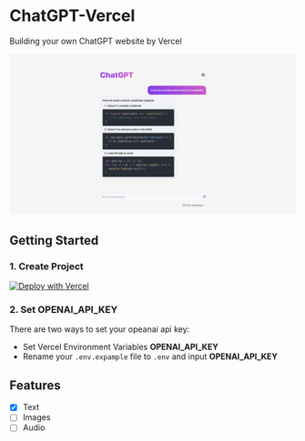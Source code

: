 # ChatGPT-Vercel
Building your own ChatGPT website by Vercel

![](assets/preview.png)

## Getting Started

### 1. Create Project
[![Deploy with Vercel](https://vercel.com/button)](https://vercel.com/new/clone?repository-url=https://github.com/GPTGenius/chatgpt-vercel&env=OPENAI_API_KEY)

### 2. Set OPENAI_API_KEY
There are two ways to set your opeanai api key:
- Set Vercel Environment Variables **OPENAI_API_KEY**
- Rename your `.env.expample` file to `.env` and input **OPENAI_API_KEY**

## Features
- [x] Text
- [ ] Images
- [ ] Audio

